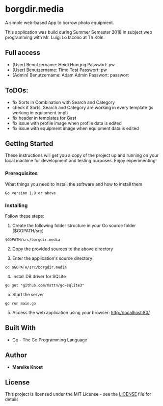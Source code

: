 # borgdir.media

A simple web-based App to borrow photo equipment.

This application was build during Summer Semester 2018 in subject web programming with Mr. Luigi Lo Iacono at Th Köln.

## Full access
  * (User) Benutzername: Heidi Hungrig Passwort: pw
  * (User) Benutzername: Timo Test Passwort: pw
  * (Admin) Benutzername: Adam Admin Passwort: passwort


## ToDOs:

* fix Sorts in Combination with Search and Category
* check if Sorts, Search and Category are working in every template (is working in equipment.tmpl)
* fix header in templates for Gast
* fix issue with profile image when profile data is edited
* fix issue with equipment image when equipment data is edited


## Getting Started

These instructions will get you a copy of the project up and running on your local machine for development and testing purposes. Enjoy experimenting!

### Prerequisites

What things you need to install the software and how to install them

```
Go version 1.9 or above
```

### Installing

Follow these steps:

1. Create the following folder structure in your Go source folder ($GOPATH/src)

```‚
$GOPATH/src/borgdir.media
```

2. Copy the provided sources to the above directory


3. Enter the application's source directory

```
cd $GOPATH/src/borgdir.media
```

4. Install DB driver for SQLite

```
go get "github.com/mattn/go-sqlite3"
```

5. Start the server

```
go run main.go
```

5. Access the web application using your browser: [http://localhost:80/](http://localhost:80/)

## Built With

* [Go](https://www.golang.org/) - The Go Programming Language

## Author

* **Mareike Knost**

## License

This project is licensed under the MIT License - see the [LICENSE](LICENSE) file for details
